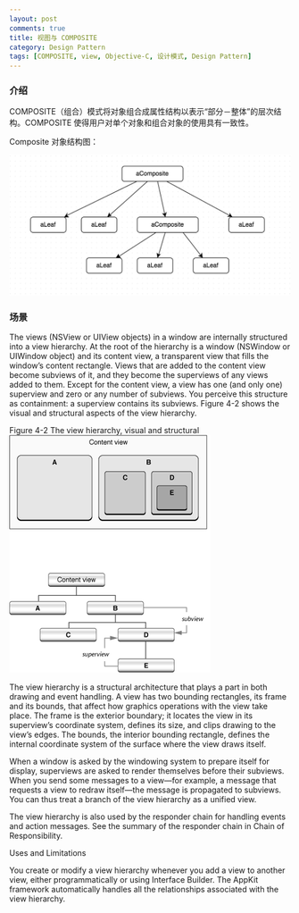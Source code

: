 ```yaml
---
layout: post
comments: true
title: 视图与 COMPOSITE
category: Design Pattern
tags: [COMPOSITE, view, Objective-C, 设计模式, Design Pattern]
---
```


### 介绍

COMPOSITE（组合）模式将对象组合成属性结构以表示“部分－整体”的层次结构。COMPOSITE 使得用户对单个对象和组合对象的使用具有一致性。

Composite 对象结构图：

![](/assets/diagrams/diagram-02.png)

### 场景

The views (NSView or UIView objects) in a window are internally structured into a view hierarchy. At the root of the hierarchy is a window (NSWindow or UIWindow object) and its content view, a transparent view that fills the window’s content rectangle. Views that are added to the content view become subviews of it, and they become the superviews of any views added to them. Except for the content view, a view has one (and only one) superview and zero or any number of subviews. You perceive this structure as containment: a superview contains its subviews. Figure 4-2 shows the visual and structural aspects of the view hierarchy.

Figure 4-2  The view hierarchy, visual and structural
![](/assets/view_hierarchy.gif)

The view hierarchy is a structural architecture that plays a part in both drawing and event handling. A view has two bounding rectangles, its frame and its bounds, that affect how graphics operations with the view take place. The frame is the exterior boundary; it locates the view in its superview’s coordinate system, defines its size, and clips drawing to the view’s edges. The bounds, the interior bounding rectangle, defines the internal coordinate system of the surface where the view draws itself.

When a window is asked by the windowing system to prepare itself for display, superviews are asked to render themselves before their subviews. When you send some messages to a view—for example, a message that requests a view to redraw itself—the message is propagated to subviews. You can thus treat a branch of the view hierarchy as a unified view.

The view hierarchy is also used by the responder chain for handling events and action messages. See the summary of the responder chain in Chain of Responsibility.

Uses and Limitations

You create or modify a view hierarchy whenever you add a view to another view, either programmatically or using Interface Builder. The AppKit framework automatically handles all the relationships associated with the view hierarchy.
